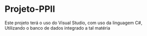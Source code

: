 # Projeto-PPII
Este projeto terá o uso do Visual Studio, com uso da linguagem C#, Utilizando o banco de dados integrado a tal matéria
